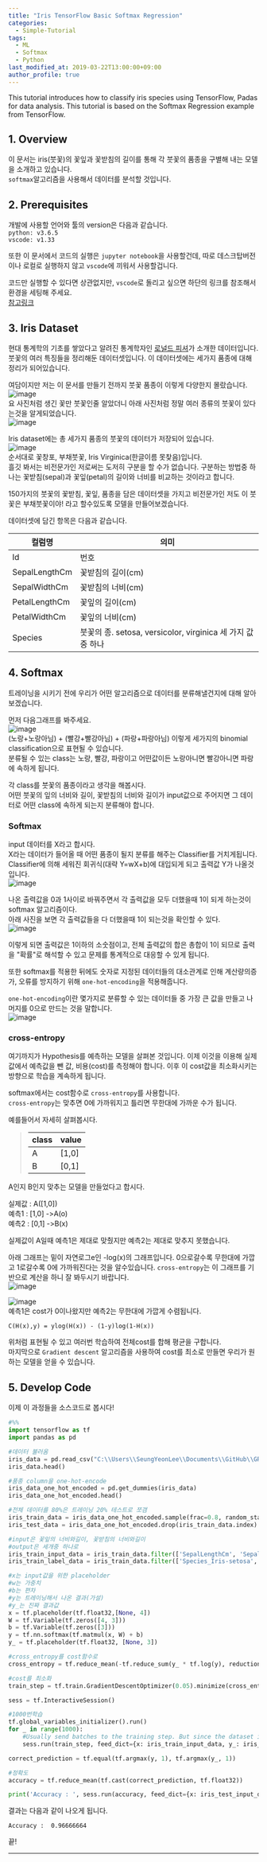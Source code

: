 ```yaml
---
title: "Iris TensorFlow Basic Softmax Regression"
categories: 
  - Simple-Tutorial
tags:
  - ML
  - Softmax
  - Python
last_modified_at: 2019-03-22T13:00:00+09:00
author_profile: true
---
```


This tutorial introduces how to classify iris species using TensorFlow, Padas for data analysis. This tutorial is based on the Softmax Regression example from TensorFlow.  

## 1. Overview

이 문서는 iris(붓꽃)의 꽃잎과 꽃받침의 길이를 통해 각 붓꽃의 품종을 구별해 내는 모델을 소개하고 있습니다.  
`softmax`알고리즘을 사용해서 데이터를 분석할 것입니다.    

## 2. Prerequisites

개발에 사용할 언어와 툴의 version은 다음과 같습니다.  
`python: v3.6.5`  
`vscode: v1.33`  

또한 이 문서에서 코드의 실행은 `jupyter notebook`을 사용할건데, 따로 데스크탑버전이나 로컬로 실행하지 않고 `vscode`에 끼워서 사용할겁니다.  

코드만 실행할 수 있다면 상관없지만, `vscode`로 돌리고 싶으면 하단의 링크를 참조해서 환경을 세팅해 주세요.  
[참고링크](https://code.visualstudio.com/docs/python/jupyter-support)  

## 3. Iris Dataset
현대 통계학의 기초를 쌓았다고 알려진 통계학자인 [로널드 피셔](https://ko.wikipedia.org/wiki/%EB%A1%9C%EB%84%90%EB%93%9C_%ED%94%BC%EC%85%94)가 소개한 데이터입니다.   
붓꽃의 여러 특징들을 정리해둔 데이터셋입니다. 이 데이터셋에는 세가지 품종에 대해 정리가 되어있습니다.  

여담이지만 저는 이 문서를 만들기 전까지 붓꽃 품종이 이렇게 다양한지 몰랐습니다.   
![image](https://user-images.githubusercontent.com/15958325/56006054-5cd68a00-5d0e-11e9-8970-3cfb36cbdef7.png)  
요 사진처럼 생긴 꽃만 붓꽃인줄 알았더니 아래 사진처럼 정말 여러 종류의 붓꽃이 있다는것을 알게되었습니다.  
![image](https://user-images.githubusercontent.com/15958325/56006198-e5552a80-5d0e-11e9-9533-acf14a910fdf.png)

Iris dataset에는 총 세가지 품종의 붓꽃의 데이터가 저장되어 있습니다.  
![image](https://user-images.githubusercontent.com/15958325/56006707-f69f3680-5d10-11e9-8609-25ba5034607e.png)  
순서대로 꽃창포, 부채붓꽃, Iris Virginica(한글이름 못찾음)입니다.  
흘깃 봐서는 비전문가인 저로써는 도저히 구분을 할 수가 없습니다. 구분하는 방법중 하나는 꽃받침(sepal)과 꽃잎(petal)의 길이와 너비를 비교하는 것이라고 합니다.  

150가지의 붓꽃의 꽃받침, 꽃잎, 품종을 담은 데이터셋을 가지고 비전문가인 저도 이 붓꽃은 부채붓꽃이야! 라고 할수있도록 모델을 만들어보겠습니다.  

데이터셋에 담긴 항목은 다음과 같습니다.  

컬럼명|의미
------|------
Id|번호
SepalLengthCm|꽃받침의 길이(cm)
SepalWidthCm|꽃받침의 너비(cm)
PetalLengthCm|꽃잎의 길이(cm)
PetalWidthCm|꽃잎의 너비(cm)
Species|붓꽃의 종. setosa, versicolor, virginica 세 가지 값 중 하나

## 4. Softmax
트레이닝을 시키기 전에 우리가 어떤 알고리즘으로 데이터를 분류해낼건지에 대해 알아보겠습니다.  

먼저 다음그래프를 봐주세요.  
![image](https://user-images.githubusercontent.com/15958325/56012894-60c3d580-5d29-11e9-8afc-091f004befef.png)  
(노랑+노랑아님) + (빨강+빨강아님) + (파랑+파랑아님) 이렇게 세가지의 binomial classification으로 표현될 수 있습니다.  
분류될 수 있는 class는 노랑, 빨강, 파랑이고 어떤값이든 노랑아니면 빨강아니면 파랑에 속하게 됩니다.  

각 class를 붓꽃의 품종이라고 생각을 해봅시다.  
어떤 붓꽃의 잎의 너비와 길이, 꽃받침의 너비와 길이가 input값으로 주어지면 그 데이터로 어떤 class에 속하게 되는지 분류해야 합니다.  

### Softmax 
input 데이터를 X라고 합시다.  
X라는 데이터가 들어올 때 어떤 품종이 될지 분류를 해주는 Classifier를 거치게됩니다. Classifier에 의해 세워진 회귀식(대략 Y=wX+b)에 대입되게 되고 출력값 Y가 나올것입니다.  
![image](https://user-images.githubusercontent.com/15958325/56019233-15b4bd00-5d3f-11e9-9631-1fef6cf038d1.png) 

나온 출력값을 0과 1사이로 바꿔주면서 각 출력값을 모두 더했을때 1이 되게 하는것이 softmax 알고리즘이다.  
아래 사진을 보면 각 출력값들을 다 더했을때 1이 되는것을 확인할 수 있다.  
![image](https://user-images.githubusercontent.com/15958325/56019540-dcc91800-5d3f-11e9-868d-5fc91676b8ff.png)  

이렇게 되면 출력값은 1이하의 소숫점이고, 전체 출력값의 합은 총합이 1이 되므로 출력을 "확률"로 해석할 수 있고 문제를 통계적으로 대응할 수 있게 됩니다.  

또한 softmax를 적용한 뒤에도 숫자로 지정된 데이터들의 대소관계로 인해 계산량의증가, 오류를 방지하기 위해 `one-hot-encoding`을 적용해줍니다.  

`one-hot-encoding`이란 몇가지로 분류할 수 있는 데이터들 중 가장 큰 값을 만들고 나머지를 0으로 만드는 것을 말합니다.  
![image](https://user-images.githubusercontent.com/15958325/56019890-cbccd680-5d40-11e9-8982-4c040a8105b3.png)  


### cross-entropy

여기까지가 Hypothesis를 예측하는 모델을 살펴본 것입니다. 이제 이것을 이용해 실제값에서 예측값을 뺀 값, 비용(cost)를 측정해야 합니다. 이후 이 cost값을 최소화시키는 방향으로 학습을 계속하게 됩니다.  

softmax에서는 cost함수로 `cross-entropy`를 사용합니다.  
`cross-entropy`는 맞추면 0에 가까워지고 틀리면 무한대에 가까운 수가 됩니다.  

예를들어서 자세히 살펴봅시다.  

>class|value
>-----|------
>A|[1,0]
>B|[0,1]  

A인지 B인지 맞추는 모델을 만들었다고 합시다.  

실제값 : A([1,0])  
예측1 : [1,0]  ->A(o)       
예측2 : [0,1]  ->B(x)   

실제값이 A일때 예측1은 제대로 맞췄지만 예측2는 제대로 맞추지 못했습니다.    

아래 그래프는 밑이 자연로그e인 -log(x)의 그래프입니다. 0으로갈수록 무한대에 가깝고 1로갈수록 0에 가까워진다는 것을 알수있습니다. `cross-entropy`는 이 그래프를 기반으로 계산을 하니 잘 봐두시기 바랍니다.  
![image](https://user-images.githubusercontent.com/15958325/56021159-b3aa8680-5d43-11e9-9f32-d9952d5b2a0c.png)  

![image](https://user-images.githubusercontent.com/15958325/56021966-a8f0f100-5d45-11e9-9284-40da1cfc24ca.png)  
예측1은 cost가 0이나왔지만 예측2는 무한대에 가깝게 수렴됩니다.  

~~~
C(H(x),y) = ylog(H(x)) - (1-y)log(1-H(x))  
~~~
위처럼 표현될 수 있고 여러번 학습하여 전체cost를 합해 평균을 구합니다.  
마지막으로 `Gradient descent` 알고리즘을 사용하여 cost를 최소로 만들면 우리가 원하는 모델을 얻을 수 있습니다.  

## 5. Develop Code

이제 이 과정들을 소스코드로 봅시다!  

~~~py
#%%
import tensorflow as tf 
import pandas as pd 

#데이터 불러옴
iris_data = pd.read_csv("C:\\Users\\SeungYeonLee\\Documents\\GitHub\\GRuuuuu.github.io\\assets\\resources\\simple-tutorial\\ML03\\data\\Iris.csv")
iris_data.head()

#품종 column을 one-hot-encode
iris_data_one_hot_encoded = pd.get_dummies(iris_data)
iris_data_one_hot_encoded.head()

#전체 데이터를 80%은 트레이닝 20% 테스트로 쪼갬
iris_train_data = iris_data_one_hot_encoded.sample(frac=0.8, random_state=200)
iris_test_data = iris_data_one_hot_encoded.drop(iris_train_data.index)

#input은 꽃잎의 너비와길이, 꽃받침의 너비와길이
#output은 세개중 하나로
iris_train_input_data = iris_train_data.filter(['SepalLengthCm', 'SepalWidthCm', 'PetalLengthCm', 'PetalWidthCm'])
iris_train_label_data = iris_train_data.filter(['Species_Iris-setosa', 'Species_Iris-versicolor', 'Species_Iris-virginica'])

#x는 input값을 위한 placeholder
#w는 가중치
#b는 편차
#y는 트레이닝해서 나온 결과(가설)
#y_는 진짜 결과값
x = tf.placeholder(tf.float32,[None, 4])
W = tf.Variable(tf.zeros([4, 3]))
b = tf.Variable(tf.zeros([3]))
y = tf.nn.softmax(tf.matmul(x, W) + b)
y_ = tf.placeholder(tf.float32, [None, 3])

#cross_entropy를 cost함수로
cross_entropy = tf.reduce_mean(-tf.reduce_sum(y_ * tf.log(y), reduction_indices=[1]))

#cost를 최소화
train_step = tf.train.GradientDescentOptimizer(0.05).minimize(cross_entropy)

sess = tf.InteractiveSession()

#1000번학습
tf.global_variables_initializer().run()
for _ in range(1000):
    #Usually send batches to the training step. But since the dataset is small sending all
    sess.run(train_step, feed_dict={x: iris_train_input_data, y_: iris_train_label_data})

correct_prediction = tf.equal(tf.argmax(y, 1), tf.argmax(y_, 1))

#정확도
accuracy = tf.reduce_mean(tf.cast(correct_prediction, tf.float32))

print('Accuracy : ', sess.run(accuracy, feed_dict={x: iris_test_input_data, y_: iris_test_label_data}))
~~~

결과는 다음과 같이 나오게 됩니다.  
~~~
Accuracy :  0.96666664
~~~  

끝!


----